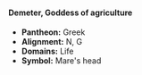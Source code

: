 #### Demeter, Goddess of agriculture
- **Pantheon:** Greek
- **Alignment:** N, G
- **Domains:** Life
- **Symbol:** Mare's head